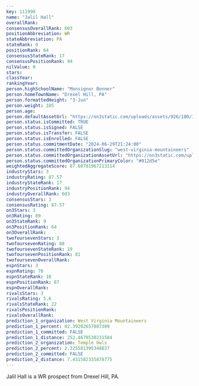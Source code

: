 ```yaml
---
key: 111990
name: "Jalil Hall"
overallRank: 
consensusOverallRank: 603
positionAbbreviation: WR
stateAbbreviation: PA
stateRank: 9
positionRank: 64
consensusStateRank: 17
consensusPositionRank: 94
nilValue: 0
stars: 
classYear: 
rankingYear: 
person.highSchoolName: "Monsignor Bonner"
person.homeTownName: "Drexel Hill, PA"
person.formattedHeight: "3-Jun"
person.weight: 185
person.age: 
person.defaultAssetUrl: "https://on3static.com/uploads/assets/926/180/180926.png"
person.status.isCommitted: TRUE
person.status.isSigned: FALSE
person.status.isTransfer: FALSE
person.status.isEnrolled: FALSE
person.status.commitmentDate: "2024-06-29T21:24:00"
person.status.committedOrganizationSlug: "west-virginia-mountaineers"
person.status.committedOrganizationAssetUrl: "https://on3static.com/uploads/assets/789/149/149789.svg"
person.status.committedOrganizationPrimaryColor: "#012d5e"
weightedAggregateScore: 87.60781967213114
industryStars: 3
industryRating: 87.57
industryStateRank: 17
industryPositionRank: 94
industryOverallRank: 603
consensusStars: 3
consensusRating: 87.57
on3Stars: 3
on3Rating: 89
on3StateRank: 9
on3PositionRank: 64
on3OverallRank: 
twofoursevenStars: 3
twofoursevenRating: 88
twofoursevenStateRank: 19
twofoursevenPositionRank: 81
twofoursevenOverallRank: 
espnStars: 3
espnRating: 78
espnStateRank: 18
espnPositionRank: 87
espnOverallRank: 
rivalsStars: 3
rivalsRating: 5.6
rivalsStateRank: 22
rivalsPositionRank: 
rivalsOverallRank: 
prediction_1_organization: West Virginia Mountaineers
prediction_1_percent: 82.39202657807309
prediction_1_committed: FALSE
prediction_1_distance: 252.4670530231584
prediction_2_organization: Temple Owls
prediction_2_percent: 2.325581395348837
prediction_2_committed: FALSE
prediction_2_distance: 7.431582335878775
---
```

Jalil Hall is a WR prospect from Drexel Hill, PA.
